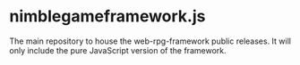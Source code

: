 # nimblegameframework.js
The main repository to house the web-rpg-framework public releases. It will only include the pure JavaScript version of the framework.
